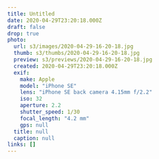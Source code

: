 ```yaml
---
title: Untitled
date: 2020-04-29T23:20:18.000Z
draft: false
drop: true
photo:
  url: s3/images/2020-04-29-16-20-18.jpg
  thumb: s3/thumbs/2020-04-29-16-20-18.jpg
  preview: s3/previews/2020-04-29-16-20-18.jpg
  created: 2020-04-29T23:20:18.000Z
  exif:
    make: Apple
    model: "iPhone SE"
    lens: "iPhone SE back camera 4.15mm f/2.2"
    iso: 32
    aperture: 2.2
    shutter_speed: 1/30
    focal_length: "4.2 mm"
    gps: null
  title: null
  caption: null
links: []
---
```


